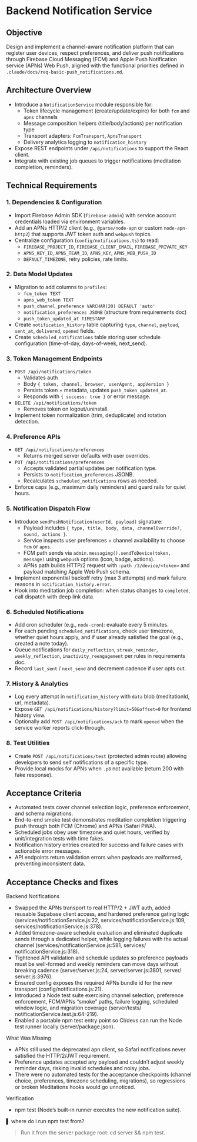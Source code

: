 # Backend Notification Service

## Objective
Design and implement a channel-aware notification platform that can register user devices, respect preferences, and deliver push notifications through Firebase Cloud Messaging (FCM) and Apple Push Notification service (APNs) Web Push, aligned with the functional priorities defined in `.claude/docs/req-basic-push_notifications.md`.

## Architecture Overview
- Introduce a `NotificationService` module responsible for:
  - Token lifecycle management (create/update/expire) for both `fcm` and `apns` channels
  - Message composition helpers (title/body/actions) per notification type
  - Transport adapters: `FcmTransport`, `ApnsTransport`
  - Delivery analytics logging to `notification_history`
- Expose REST endpoints under `/api/notifications` to support the React client.
- Integrate with existing job queues to trigger notifications (meditation completion, reminders).

## Technical Requirements

### 1. Dependencies & Configuration
- Import Firebase Admin SDK (`firebase-admin`) with service account credentials loaded via environment variables.
- Add an APNs HTTP/2 client (e.g., `@parse/node-apn` or custom `node-apn-http2`) that supports JWT token auth and `webpush` topics.
- Centralize configuration (`config/notifications.ts`) to read:
  - `FIREBASE_PROJECT_ID`, `FIREBASE_CLIENT_EMAIL`, `FIREBASE_PRIVATE_KEY`
  - `APNS_KEY_ID`, `APNS_TEAM_ID`, `APNS_KEY`, `APNS_WEB_PUSH_ID`
  - `DEFAULT_TIMEZONE`, retry policies, rate limits.

### 2. Data Model Updates
- Migration to add columns to `profiles`:
  - `fcm_token TEXT`
  - `apns_web_token TEXT`
  - `push_channel_preference VARCHAR(20) DEFAULT 'auto'`
  - `notification_preferences JSONB` (structure from requirements doc)
  - `push_token_updated_at TIMESTAMP`
- Create `notification_history` table capturing `type`, `channel`, `payload`, `sent_at`, `delivered`, `opened` fields.
- Create `scheduled_notifications` table storing user schedule configuration (time-of-day, days-of-week, next_send).

### 3. Token Management Endpoints
- `POST /api/notifications/token`
  - Validates auth
  - Body `{ token, channel, browser, userAgent, appVersion }`
  - Persists token + metadata, updates `push_token_updated_at`.
  - Responds with `{ success: true }` or error message.
- `DELETE /api/notifications/token`
  - Removes token on logout/uninstall.
- Implement token normalization (trim, deduplicate) and rotation detection.

### 4. Preference APIs
- `GET /api/notifications/preferences`
  - Returns merged server defaults with user overrides.
- `PUT /api/notifications/preferences`
  - Accepts validated partial updates per notification type.
  - Persists to `notification_preferences` JSONB.
  - Recalculates `scheduled_notifications` rows as needed.
- Enforce caps (e.g., maximum daily reminders) and guard rails for quiet hours.

### 5. Notification Dispatch Flow
- Introduce `sendPushNotification(userId, payload)` signature:
  - Payload includes `{ type, title, body, data, channelOverride?, sound, actions }`.
  - Service inspects user preferences + channel availability to choose `fcm` or `apns`.
  - FCM path sends via `admin.messaging().sendToDevice(token, message)` using `webpush` options (icon, badge, actions).
  - APNs path builds HTTP/2 request with `:path /3/device/<token>` and payload matching Apple Web Push schema.
- Implement exponential backoff retry (max 3 attempts) and mark failure reasons in `notification_history.error`.
- Hook into meditation job completion: when status changes to `completed`, call dispatch with deep link data.

### 6. Scheduled Notifications
- Add cron scheduler (e.g., `node-cron`): evaluate every 5 minutes.
- For each pending `scheduled_notifications`, check user timezone, whether quiet hours apply, and if user already satisfied the goal (e.g., created a note today).
- Queue notifications for `daily_reflection`, `streak_reminder`, `weekly_reflection`, `inactivity_reengagement` per rules in requirements doc.
- Record `last_sent` / `next_send` and decrement cadence if user opts out.

### 7. History & Analytics
- Log every attempt in `notification_history` with `data` blob (meditationId, url, metadata).
- Expose `GET /api/notifications/history?limit=50&offset=0` for frontend history view.
- Optionally add `POST /api/notifications/ack` to mark `opened` when the service worker reports click-through.

### 8. Test Utilities
- Create `POST /api/notifications/test` (protected admin route) allowing developers to send self notifications of a specific type.
- Provide local mocks for APNs when `.p8` not available (return 200 with fake response).

## Acceptance Criteria
- Automated tests cover channel selection logic, preference enforcement, and schema migrations.
- End-to-end smoke test demonstrates meditation completion triggering push through both FCM (Chrome) and APNs (Safari PWA).
- Scheduled jobs obey user timezone and quiet hours, verified by unit/integration tests with time fakes.
- Notification history entries created for success and failure cases with actionable error messages.
- API endpoints return validation errors when payloads are malformed, preventing inconsistent data.

## Acceptance Checks and fixes
Backend Notifications

  - Swapped the APNs transport to real HTTP/2 + JWT auth, added reusable Supabase client access, and hardened preference gating logic (services/notificationService.js:22, services/notificationService.js:109,
  services/notificationService.js:378).
  - Added timezone-aware schedule evaluation and eliminated duplicate sends through a dedicated helper, while logging failures with the actual channel (services/notificationService.js:581, services/
  notificationService.js:318).
  - Tightened API validation and schedule updates so preference payloads must be well-formed and weekly reminders can move days without breaking cadence (server/server.js:24, server/server.js:3801, server/
  server.js:3976).
  - Ensured config exposes the required APNs bundle id for the new transport (config/notifications.js:21).
  - Introduced a Node test suite exercising channel selection, preference enforcement, FCM/APNs “smoke” paths, failure logging, scheduled window logic, and migration coverage (server/tests/
  notificationService.test.js:64-219).
  - Enabled a portable npm test entry point so CI/devs can run the Node test runner locally (server/package.json).

  What Was Missing

  - APNs still used the deprecated apn client, so Safari notifications never satisfied the HTTP/2/JWT requirement.
  - Preference updates accepted any payload and couldn’t adjust weekly reminder days, risking invalid schedules and noisy jobs.
  - There were no automated tests for the acceptance checkpoints (channel choice, preferences, timezone scheduling, migrations), so regressions or broken Meditations hooks would go unnoticed.

  Verification

  - npm test (Node’s built-in runner executes the new notification suite).

▌ where do i run npm test from?

> Run it from the server package root: cd server && npm test.